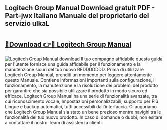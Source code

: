 ## Logitech Group Manual Download gratuit PDF - Part-jwx Italiano Manuale del proprietario del servizio uIkaL

# <h2><a href="http://dfd7dvk.blite.top/?on=Logitech+Group+Manual">🔗Download 👉🔴 Logitech Group Manual</a></h2>

[![Logitech Group Manual download](https://i.imgur.com/lujVjoI.png)](http://dfd7dvk.blite.top/?on=Logitech+Group+Manual)
Il tuo compagno affidabile questa guida per l'utente fornisce una guida affidabile per il funzionamento e la manutenzione sicuri del tuo nuovo REDDDDDDD. Prima di utilizzare Logitech Group Manual, prenditi un momento per leggere attentamente questo Manuale. Contiene informazioni importanti sulla configurazione, il funzionamento, la manutenzione e la risoluzione dei problemi del prodotto per garantire che sia possibile utilizzare il prodotto in modo sicuro ed efficace. Logitech Group Manual ha una serie di funzionalità avanzate, tra cui riconoscimento vocale, Impostazioni personalizzabili, supporto per Più Lingue e backup automatici, tutti accessibili dall'interfaccia. Ci auguriamo che Logitech Group Manual sia stato un bene prezioso mentre navighi tra le funzionalità del tuo nuovo prodotto. In caso di domande o dubbi, non esitare a contattare il nostro Team di assistenza clienti.
